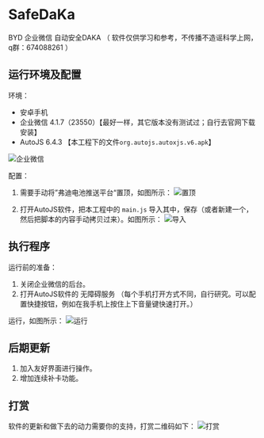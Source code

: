 # SafeDaKa
BYD 企业微信 自动安全DAKA （ 软件仅供学习和参考，不传播不造谣科学上网，q群：674088261 ）

## 运行环境及配置

环境：
- 安卓手机
- 企业微信 4.1.7（23550）【最好一样，其它版本没有测试过；自行去官网下载安装】
- AutoJS 6.4.3 【本工程下的文件`org.autojs.autoxjs.v6.apk`】

![企业微信](images/wx.png)


配置：

1. 需要手动将”弗迪电池推送平台“置顶，如图所示：
![置顶](images/setting.png)

2. 打开AutoJS软件，把本工程中的 `main.js` 导入其中，保存（或者新建一个，然后把脚本的内容手动拷贝过来）。如图所示：
![导入](images/import.png)


## 执行程序

运行前的准备：
1. 关闭企业微信的后台。
2. 打开AutoJS软件的 无障碍服务 （每个手机打开方式不同，自行研究。可以配置快捷按钮，例如在我手机上按住上下音量键快速打开。）

运行，如图所示：
![运行](images/run.png)


## 后期更新

1. 加入友好界面进行操作。
2. 增加连续补卡功能。

## 打赏

软件的更新和做下去的动力需要你的支持，打赏二维码如下：
![打赏](images/m.png)

